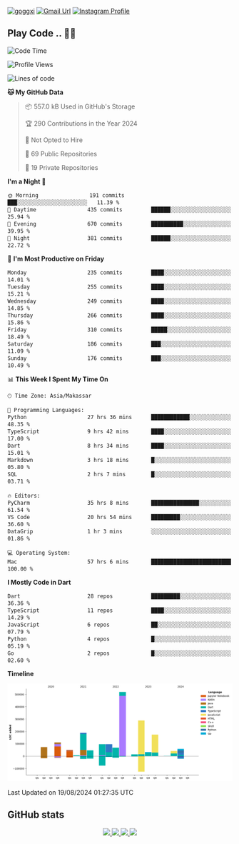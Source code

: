 [![goggxi](https://img.shields.io/badge/Portofolio-Goggxi-orange)](https://goggxi.github.io)
[![Gmail Url](https://img.shields.io/twitter/url?label=Goggxi@gmail.com&logo=gmail&style=social&url=http%3A%2F%2Fmailto%3Acontact.Goggxi@gmail.com)](mailto:Goggxi@gmail.com) [![Instagram Profile](https://img.shields.io/twitter/url?label=moh_rifkan&logo=instagram&style=social&url=https://www.instagram.com/moh_rifkan/)](https://www.instagram.com/moh_rifkan/)

## Play Code .. 💬🚀

<!-- [![Moh Rifkan GitHub stats](https://github-readme-stats.vercel.app/api?username=goggxi&count_private=true&show_icons=true&theme=dracula&custom_title=Goggxi%20Statistic%20🚀)](https://github.com/goggxi/goggxi)

[![Top Langs](https://github-readme-stats.vercel.app/api/top-langs/?username=goggxi&langs_count=8&layout=compact&show_icons=true&theme=dracula)](https://github.com/goggxi/goggxi) -->

<!--START_SECTION:waka-->
![Code Time](http://img.shields.io/badge/Code%20Time-3%2C181%20hrs%2013%20mins-blue)

![Profile Views](http://img.shields.io/badge/Profile%20Views-7-blue)

![Lines of code](https://img.shields.io/badge/From%20Hello%20World%20I%27ve%20Written-1.9%20million%20lines%20of%20code-blue)

**🐱 My GitHub Data** 

> 📦 557.0 kB Used in GitHub's Storage 
 > 
> 🏆 290 Contributions in the Year 2024
 > 
> 🚫 Not Opted to Hire
 > 
> 📜 69 Public Repositories 
 > 
> 🔑 19 Private Repositories 
 > 
**I'm a Night 🦉** 

```text
🌞 Morning                191 commits         ███░░░░░░░░░░░░░░░░░░░░░░   11.39 % 
🌆 Daytime                435 commits         ██████░░░░░░░░░░░░░░░░░░░   25.94 % 
🌃 Evening                670 commits         ██████████░░░░░░░░░░░░░░░   39.95 % 
🌙 Night                  381 commits         ██████░░░░░░░░░░░░░░░░░░░   22.72 % 
```
📅 **I'm Most Productive on Friday** 

```text
Monday                   235 commits         ████░░░░░░░░░░░░░░░░░░░░░   14.01 % 
Tuesday                  255 commits         ████░░░░░░░░░░░░░░░░░░░░░   15.21 % 
Wednesday                249 commits         ████░░░░░░░░░░░░░░░░░░░░░   14.85 % 
Thursday                 266 commits         ████░░░░░░░░░░░░░░░░░░░░░   15.86 % 
Friday                   310 commits         █████░░░░░░░░░░░░░░░░░░░░   18.49 % 
Saturday                 186 commits         ███░░░░░░░░░░░░░░░░░░░░░░   11.09 % 
Sunday                   176 commits         ███░░░░░░░░░░░░░░░░░░░░░░   10.49 % 
```


📊 **This Week I Spent My Time On** 

```text
🕑︎ Time Zone: Asia/Makassar

💬 Programming Languages: 
Python                   27 hrs 36 mins      ████████████░░░░░░░░░░░░░   48.35 % 
TypeScript               9 hrs 42 mins       ████░░░░░░░░░░░░░░░░░░░░░   17.00 % 
Dart                     8 hrs 34 mins       ████░░░░░░░░░░░░░░░░░░░░░   15.01 % 
Markdown                 3 hrs 18 mins       █░░░░░░░░░░░░░░░░░░░░░░░░   05.80 % 
SQL                      2 hrs 7 mins        █░░░░░░░░░░░░░░░░░░░░░░░░   03.71 % 

🔥 Editors: 
PyCharm                  35 hrs 8 mins       ███████████████░░░░░░░░░░   61.54 % 
VS Code                  20 hrs 54 mins      █████████░░░░░░░░░░░░░░░░   36.60 % 
DataGrip                 1 hr 3 mins         ░░░░░░░░░░░░░░░░░░░░░░░░░   01.86 % 

💻 Operating System: 
Mac                      57 hrs 6 mins       █████████████████████████   100.00 % 
```

**I Mostly Code in Dart** 

```text
Dart                     28 repos            █████████░░░░░░░░░░░░░░░░   36.36 % 
TypeScript               11 repos            ████░░░░░░░░░░░░░░░░░░░░░   14.29 % 
JavaScript               6 repos             ██░░░░░░░░░░░░░░░░░░░░░░░   07.79 % 
Python                   4 repos             █░░░░░░░░░░░░░░░░░░░░░░░░   05.19 % 
Go                       2 repos             █░░░░░░░░░░░░░░░░░░░░░░░░   02.60 % 
```



**Timeline**

![Lines of Code chart](https://raw.githubusercontent.com/Goggxi/Goggxi/main/assets/bar_graph.png)


 Last Updated on 19/08/2024 01:27:35 UTC
<!--END_SECTION:waka-->

## GitHub stats

<p align="center">
  <a href="https://github.com/goggxi">
    <img src="http://github-profile-summary-cards.vercel.app/api/cards/profile-details?username=goggxi&theme=transparent" />
  </a>
  <a href="https://github.com/goggxi">
    <img src="https://github-readme-streak-stats.herokuapp.com/?user=goggxi&hide_border=true&card_width=338&theme=transparent" />
  </a>
  <a href="https://github.com/goggxi">
    <img src="http://github-profile-summary-cards.vercel.app/api/cards/stats?username=goggxi&theme=transparent" />
  </a>
  <a href="https://github.com/goggxi">
    <img src="https://github-readme-stats.vercel.app/api/top-langs/?username=goggxi&langs_count=10&exclude_repo=&hide=c,makefile,html,css,sass,nix,nunjucks,tsql,dockerfile,shell&card_width=699&hide_border=true&theme=transparent" />
  </a>
  <!-- <br/>
  <a href="https://github.com/goggxi">
    <img src="https://komarev.com/ghpvc/?username=goggxi&color=blue&style=flat" />
  </a> -->
</p>
